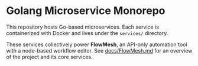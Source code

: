 # Golang Microservice Monorepo

This repository hosts Go-based microservices. Each service is containerized with Docker and lives under the `services/` directory.

These services collectively power **FlowMesh**, an API-only automation tool with a node-based workflow editor. See [docs/FlowMesh.md](docs/FlowMesh.md) for an overview of the project and its core services.

